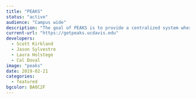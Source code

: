 ```yaml
---
title: "PEAKS"
status: "active"
audience: "Campus wide"
description: "The goal of PEAKS is to provide a centralized system where teams can plan and track their most critical resources, enabling them to answer difficult questions like exactly which keys and computers are assigned to a specific person, when they acknowledged receipt of those items, what rooms they can access with those keys, and much, much more."
current-url: "https://getpeaks.ucdavis.edu"
developers:
  - Scott Kirkland
  - Jason Sylvestre
  - Laura Holstege
  - Cal Doval
image: "peaks"
date: 2019-02-21
categories:
  - featured
bgcolor: BA0C2F
---
```

